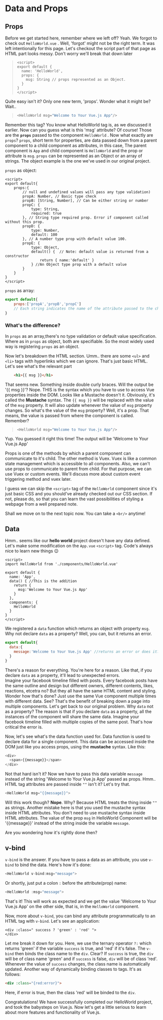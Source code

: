 # Data and Props

## Props

Before we get started here, remember where we left off? Yeah. We forgot to check out ```HelloWorld.vue``` . Well, 'forgot' might not be the right term. It was left intentionally for this page. Let's checkout the script part of that page as HTML part looks messy. Don't worry we'll break that down later

> ```vue
> <script>
> export default {
>   name: 'HelloWorld',
>   props: {
>     msg: String // props represented as an Object.
>   }
> }
> </script>
> ```

Quite easy isn't it? Only one new term, 'props'. Wonder what it might be? Wait..

> ```js
> <HelloWorld msg="Welcome to Your Vue.js App"/>
> ```

Remember this tag? You know what HelloWorld tag is, as we discussed it earlier. Now can you guess what is this 'msg' attribute? Of course! Those are the **```props```** passed to the component ```HelloWorld``` . Now what exactly are ```props```? ```props```, short term for properties, are data passed down from a parent component to a child component as attributes, in this case, The parent component is ```App``` and child component is ```HelloWorld``` and the prop or attribute is ```msg```. ```props``` can be represented as an Object or an array of strings. The object example is the one we've used in our original project.

```props``` as object:

```vue
<script>
export default{
    props:{
        // null and undefined values will pass any type validation)
        propA: Number, // Basic type check
        propB: [String, Number], // Can be either string or number
        propC: {
            type: String,
            required: true
        }, // String type required prop. Error if component called without this prop.
        propD: {
            type: Number,
            default: 100
        }, // A number type prop with default value 100.
        propE: {
            type: Object,
            default() {  // Note: default value is returned from a constructor
                return { name:'default' }
            } //An Object type prop with a default value 
        } 
    }
}
</script>
```

```props``` as array:

```js
export default{
    props:['propA','propB','propC']
    // Each string indicates the name of the attribute passed to the child
}
```

### What's the difference?

In ```props``` as an array,there's no type validation or default value specification. Where as in ```props``` as object, both are specifiable. So the most widely used way is registering ```props``` as an object.

Now let's breakdown the HTML section. Umm.. there are some ```<ul>``` and ```<li>``` tags with hyperlinks which we can ignore. That's just basic HTML. Let's see what's the relevant part

```html
    <h1>{{ msg }}</h1>
```

That seems new. Something inside double curly braces. Will the output be '{{ msg }}'? Nope. THIS is the syntax which you have to use to access Vue properties inside the DOM. Looks like a Mustache doesn't it. Obviously, it's called the **Mustache** syntax. The ```{{ msg }}``` will be replaced with the value of the ```msg``` property. It will also update whenever the value of ```msg``` property changes. So what's the value of the ```msg``` property? Well, it's a prop. That means, the value is passed from where the component is called. Remember?

> ```js
> <HelloWorld msg="Welcome to Your Vue.js App"/>
> ```

Yup. You guessed it right this time! The output will be 'Welcome to Your Vue.js App' 

Props is one of the methods by which a parent component can communicate to it's child. The other method is Vuex. Vuex is like a common state management which is accessible to all components. Also, we can't use props to communicate to parent from child. For that purpose, we can use Vuex or custom events. We'll discuss more about custom event triggering method and vuex later.

I guess we can skip the ```<script>``` tag of the ```HelloWorld``` component since it's just basic CSS and you should've already checked out our CSS section. If not, please do, so that you can learn the vast possibilities of styling a webpage from a well prepared note.

Shall we move on to the next topic now. You can take a ```<br/>``` anytime!

## Data

Hmm.. seems like our **hello world** project doesn't have any data defined. Let's make some modification on the ```App.vue``` ```<script>``` tag. Code's always nice to learn new things :wink:

```vue
<script>
import HelloWorld from './components/HelloWorld.vue'

export default {
  name: 'App',
  data() { //This is the addition
    return {
      msg:'Welcome to Your Vue.js App'
    }  
  },
  components: {
    HelloWorld
  }
}
</script>
```

We registered a ```data``` function which returns an object with property ```msg```. Why not declare ```data``` as a property? Well, you can, but it returns an error.

```js
export default{
  data:{
    message:'Welcome to Your Vue.js App' //returns an error or does it? Try it out!
  }
}
```

There's a reason for everything. You're here for a reason. Like that, if you declare ```data``` as a property, it'll lead to unexpected errors.    
Imagine your facebook timeline filled with posts. Every facebook posts have the same outline and design but different owners, different contents, likes, reactions, etcetra no? But they all have the same HTML content and styling. Wonder how that's done? Just use the same Vue component multiple times with different data. See? That's the benefit of breaking down a page into multiple components. Let's get back to our original problem. Why ```data``` not as a property? The reason is that if you declare ```data``` as a property, all the instances of the component will share the same data. Imagine your facebook timeline filled with multiple copies of the same post. That's how critical the error is.

Now, let's see what's the data function used for. Data function is used to declare data for a single component. This data can be accessed inside the DOM just like you access props, using the **mustache** syntax. Like this:

```js
<div>
  <span>{{message}}</span>
</div>
```

Not that hard isn't it? Now we have to pass this data variable ```message``` instead of the string 'Welcome to Your Vue.js App' passed as props. Hmm.. HTML tag attributes are passed inside ```""``` isn't it? Let's try that.

```js
<HelloWorld msg="{{message}}">
``` 

Will this work though? **Nope**. Why? Because HTML treats the thing inside ```""``` as strings. Another mistake here is that you used the mustache syntax inside HTML attributes. You don't need to use mustache syntax inside HTML attributes. The value of the prop ```msg``` in HelloWorld Component will be '{{message}}' instead of the string inside the variable ```message```. 

Are you wondering how it's rightly done then? 

## v-bind

```v-bind``` is the answer. If you have to pass a data as an attribute, you use ```v-bind``` to bind the data. Here's how it's done:

```js
<HelloWorld v-bind:msg="message">
```

Or shortly, just put a colon ```:``` before the attribute(prop) name:

```js
<HelloWorld :msg="message">
```

That's it! This will work as expected and we get the value 'Welcome to Your Vue.js App' on the other side, that is, in the ```HelloWorld``` component. 

Now, more about ```v-bind```, you can bind any attribute programmatically to an HTML tag with ```v-bind```. Let's see an application:

```
<div :class=" success ? 'green' : 'red' ">
</div>
```

Let me break it down for you. Here, we use the ternary operator ```?:``` which returns 'green' if the variable ```success``` is true, and 'red' if it's false. The ```v-bind``` then binds the class name to the ```div```. Clear? If ```success``` is true, the ```div``` will be of class name 'green' and if ```success``` is false, ```div``` will be of class 'red'. Whenever the value of ```success``` changes, the class name is automatically updated. Another way of dynamically binding classes to tags. It's as follows:

```html
<div :class="{red:error}">
```

Here, if error is true, then the class 'red' will be binded to the ```div```. 

Congratulations! We have successfully completed our HelloWorld project, and took the babysteps on Vue.js. Now let's get a little serious to learn about more features and functionality of Vue.js.